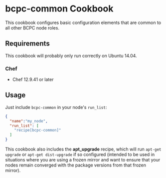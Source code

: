 # bcpc-common Cookbook

This cookbook configures basic configuration elements that are common to
all other BCPC node roles.

## Requirements

This cookbook will probably only run correctly on Ubuntu 14.04.

### Chef

- Chef 12.9.41 or later

## Usage

Just include `bcpc-common` in your node's `run_list`:

```json
{
  "name":"my_node",
  "run_list": [
    "recipe[bcpc-common]"
  ]
}
```

This cookbook also includes the **apt_upgrade** recipe, which will run
`apt-get upgrade` or `apt-get dist-upgrade` if so configured (intended to be
used in situations where you are using a frozen mirror and want to ensure that
your nodes remain converged with the package versions from that frozen mirror).
